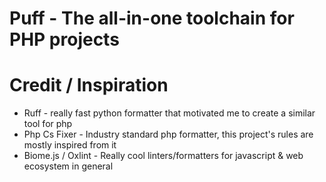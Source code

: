 # Puff - The all-in-one toolchain for PHP projects

# Credit / Inspiration

- Ruff - really fast python formatter that motivated me to create a similar tool for php
- Php Cs Fixer - Industry standard php formatter, this project's rules are mostly inspired from it
- Biome.js / Oxlint - Really cool linters/formatters for javascript & web ecosystem in general
